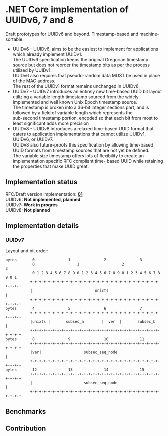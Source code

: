 # .NET Core implementation of UUIDv6, 7 and 8

Draft prototypes for UUIDv6 and beyond. Timestamp-based and machine-sortable.

- UUIDv6 - UUIDv6, aims to be the easiest to implement for
applications which already implement UUIDv1.  
The UUIDv6 specification keeps the original Gregorian timestamp source but does
not reorder the timestamp bits as per the process utilized by UUIDv1.  
UUIDv6 also requires that pseudo-random data MUST be used in place of
the MAC address.  
The rest of the UUIDv1 format remains unchanged in
UUIDv6
- UUIDv7 - UUIDv7 introduces an entirely new time-based UUID bit layout
utilizing a variable length timestamp sourced from the widely
implemented and well known Unix Epoch timestamp source.  
The timestamp is broken into a 36-bit integer sections part, and is
followed by a field of variable length which represents the  
sub-second timestamp portion, encoded so that each bit from most to least
significant adds more precision
- UUIDv8 - UUIDv8 introduces a relaxed time-based UUID format that
caters to application implementations that cannot utilize UUIDv1,
UUIDv6, or UUIDv7.  
UUIDv8 also future-proofs this specification by allowing time-based UUID formats 
from timestamp sources that are not yet be defined.  
The variable size timestamp offers lots of
flexibility to create an implementation specific RFC compliant time-
based UUID while retaining the properties that make UUID great.

## Implementation status

RFC/Draft version implementation: **[01](https://datatracker.ietf.org/doc/html/draft-peabody-dispatch-new-uuid-format-01)**  
UUIDv6: **Not implemented, planned**  
UUIDv7: **Work in progres**  
UUIDv8: **Not planned**  

## Implementation details

### UUIDv7

Layout and bit order:

```text
bytes      	0               1               2               3
		    0                   1                   2                   3
		    0 1 2 3 4 5 6 7 8 9 0 1 2 3 4 5 6 7 8 9 0 1 2 3 4 5 6 7 8 9 0 1
		   +-+-+-+-+-+-+-+-+-+-+-+-+-+-+-+-+-+-+-+-+-+-+-+-+-+-+-+-+-+-+-+-+
		   |                            unixts                             |
		   +-+-+-+-+-+-+-+-+-+-+-+-+-+-+-+-+-+-+-+-+-+-+-+-+-+-+-+-+-+-+-+-+
bytes      	4               5               6               7
		   +-+-+-+-+-+-+-+-+-+-+-+-+-+-+-+-+-+-+-+-+-+-+-+-+-+-+-+-+-+-+-+-+
		   |unixts |       subsec_a        |  ver  |       subsec_b        |
		   +-+-+-+-+-+-+-+-+-+-+-+-+-+-+-+-+-+-+-+-+-+-+-+-+-+-+-+-+-+-+-+-+
bytes      	8               9               10              11
		   +-+-+-+-+-+-+-+-+-+-+-+-+-+-+-+-+-+-+-+-+-+-+-+-+-+-+-+-+-+-+-+-+
		   |var|                   subsec_seq_node                         |
		   +-+-+-+-+-+-+-+-+-+-+-+-+-+-+-+-+-+-+-+-+-+-+-+-+-+-+-+-+-+-+-+-+
bytes      	12              13              14              15
		   +-+-+-+-+-+-+-+-+-+-+-+-+-+-+-+-+-+-+-+-+-+-+-+-+-+-+-+-+-+-+-+-+
		   |                       subsec_seq_node                         |
		   +-+-+-+-+-+-+-+-+-+-+-+-+-+-+-+-+-+-+-+-+-+-+-+-+-+-+-+-+-+-+-+-+
```           

## Benchmarks

## Contribution